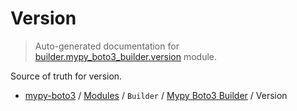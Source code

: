 # Version

> Auto-generated documentation for [builder.mypy_boto3_builder.version](https://github.com/vemel/mypy_boto3/blob/master/builder/mypy_boto3_builder/version.py) module.

Source of truth for version.

- [mypy-boto3](../../README.md#mypy_boto3) / [Modules](../../MODULES.md#mypy-boto3-modules) / `Builder` / [Mypy Boto3 Builder](index.md#mypy-boto3-builder) / Version
